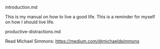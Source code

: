 introduction.md

This is my manual on how to live a good life. This is a reminder for myself on how I should live life. 



productive-distractions.md

Read Michael Simmons: https://medium.com/@michaeldsimmons

